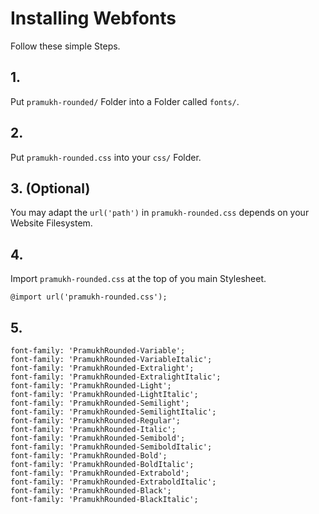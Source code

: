# Installing Webfonts
Follow these simple Steps.

## 1.
Put `pramukh-rounded/` Folder into a Folder called `fonts/`.

## 2.
Put `pramukh-rounded.css` into your `css/` Folder.

## 3. (Optional)
You may adapt the `url('path')` in `pramukh-rounded.css` depends on your Website Filesystem.

## 4.
Import `pramukh-rounded.css` at the top of you main Stylesheet.

```
@import url('pramukh-rounded.css');
```

## 5.


```
font-family: 'PramukhRounded-Variable';
font-family: 'PramukhRounded-VariableItalic';
font-family: 'PramukhRounded-Extralight';
font-family: 'PramukhRounded-ExtralightItalic';
font-family: 'PramukhRounded-Light';
font-family: 'PramukhRounded-LightItalic';
font-family: 'PramukhRounded-Semilight';
font-family: 'PramukhRounded-SemilightItalic';
font-family: 'PramukhRounded-Regular';
font-family: 'PramukhRounded-Italic';
font-family: 'PramukhRounded-Semibold';
font-family: 'PramukhRounded-SemiboldItalic';
font-family: 'PramukhRounded-Bold';
font-family: 'PramukhRounded-BoldItalic';
font-family: 'PramukhRounded-Extrabold';
font-family: 'PramukhRounded-ExtraboldItalic';
font-family: 'PramukhRounded-Black';
font-family: 'PramukhRounded-BlackItalic';
```

